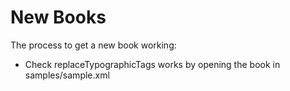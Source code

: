 # New Books

The process to get a new book working:

- Check replaceTypographicTags works by opening the book in samples/sample.xml
